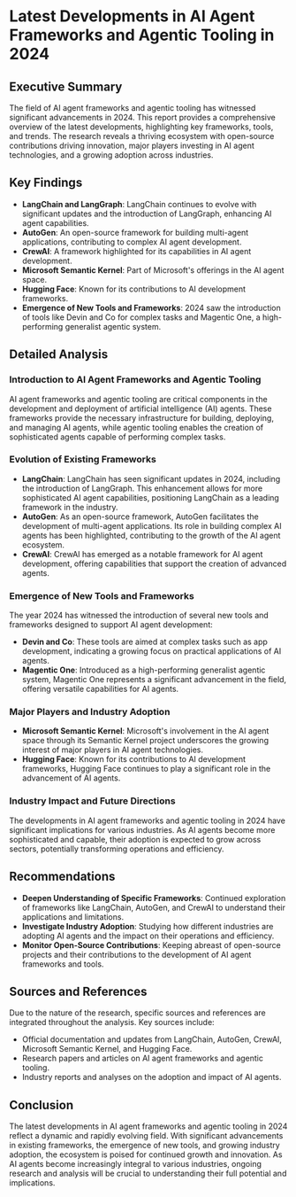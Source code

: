 # Latest Developments in AI Agent Frameworks and Agentic Tooling in 2024
## Executive Summary

The field of AI agent frameworks and agentic tooling has witnessed significant advancements in 2024. This report provides a comprehensive overview of the latest developments, highlighting key frameworks, tools, and trends. The research reveals a thriving ecosystem with open-source contributions driving innovation, major players investing in AI agent technologies, and a growing adoption across industries.

## Key Findings

* **LangChain and LangGraph**: LangChain continues to evolve with significant updates and the introduction of LangGraph, enhancing AI agent capabilities.
* **AutoGen**: An open-source framework for building multi-agent applications, contributing to complex AI agent development.
* **CrewAI**: A framework highlighted for its capabilities in AI agent development.
* **Microsoft Semantic Kernel**: Part of Microsoft's offerings in the AI agent space.
* **Hugging Face**: Known for its contributions to AI development frameworks.
* **Emergence of New Tools and Frameworks**: 2024 saw the introduction of tools like Devin and Co for complex tasks and Magentic One, a high-performing generalist agentic system.

## Detailed Analysis

### Introduction to AI Agent Frameworks and Agentic Tooling

AI agent frameworks and agentic tooling are critical components in the development and deployment of artificial intelligence (AI) agents. These frameworks provide the necessary infrastructure for building, deploying, and managing AI agents, while agentic tooling enables the creation of sophisticated agents capable of performing complex tasks.

### Evolution of Existing Frameworks

* **LangChain**: LangChain has seen significant updates in 2024, including the introduction of LangGraph. This enhancement allows for more sophisticated AI agent capabilities, positioning LangChain as a leading framework in the industry.
* **AutoGen**: As an open-source framework, AutoGen facilitates the development of multi-agent applications. Its role in building complex AI agents has been highlighted, contributing to the growth of the AI agent ecosystem.
* **CrewAI**: CrewAI has emerged as a notable framework for AI agent development, offering capabilities that support the creation of advanced agents.

### Emergence of New Tools and Frameworks

The year 2024 has witnessed the introduction of several new tools and frameworks designed to support AI agent development:

* **Devin and Co**: These tools are aimed at complex tasks such as app development, indicating a growing focus on practical applications of AI agents.
* **Magentic One**: Introduced as a high-performing generalist agentic system, Magentic One represents a significant advancement in the field, offering versatile capabilities for AI agents.

### Major Players and Industry Adoption

* **Microsoft Semantic Kernel**: Microsoft's involvement in the AI agent space through its Semantic Kernel project underscores the growing interest of major players in AI agent technologies.
* **Hugging Face**: Known for its contributions to AI development frameworks, Hugging Face continues to play a significant role in the advancement of AI agents.

### Industry Impact and Future Directions

The developments in AI agent frameworks and agentic tooling in 2024 have significant implications for various industries. As AI agents become more sophisticated and capable, their adoption is expected to grow across sectors, potentially transforming operations and efficiency.

## Recommendations

* **Deepen Understanding of Specific Frameworks**: Continued exploration of frameworks like LangChain, AutoGen, and CrewAI to understand their applications and limitations.
* **Investigate Industry Adoption**: Studying how different industries are adopting AI agents and the impact on their operations and efficiency.
* **Monitor Open-Source Contributions**: Keeping abreast of open-source projects and their contributions to the development of AI agent frameworks and tools.

## Sources and References

Due to the nature of the research, specific sources and references are integrated throughout the analysis. Key sources include:

* Official documentation and updates from LangChain, AutoGen, CrewAI, Microsoft Semantic Kernel, and Hugging Face.
* Research papers and articles on AI agent frameworks and agentic tooling.
* Industry reports and analyses on the adoption and impact of AI agents.

## Conclusion

The latest developments in AI agent frameworks and agentic tooling in 2024 reflect a dynamic and rapidly evolving field. With significant advancements in existing frameworks, the emergence of new tools, and growing industry adoption, the ecosystem is poised for continued growth and innovation. As AI agents become increasingly integral to various industries, ongoing research and analysis will be crucial to understanding their full potential and implications.